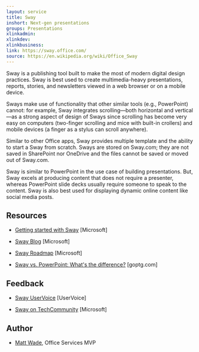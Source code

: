 ```yaml
---
layout: service
title: Sway
inshort: Next-gen presentations
groups: Presentations
xlinkadmin: 
xlinkdev:
xlinkbusiness: 
link: https://sway.office.com/
source: https://en.wikipedia.org/wiki/Office_Sway
---
```


Sway is a publishing tool built to make the most of modern digital design practices. Sway is best used to create multimedia-heavy presentations, reports, stories, and newsletters viewed in a web browser or on a mobile device.

Sways make use of functionality that other similar tools (e.g., PowerPoint) cannot: for example, Sway integrates scrolling—both horizontal and vertical—as a strong aspect of design of Sways since scrolling has become very easy on computers (two-finger scrolling and mice with built-in crollers) and mobile devices (a finger as a stylus can scroll anywhere).

Similar to other Office apps, Sway provides multiple template and the ability to start a Sway from scratch. Sways are stored on Sway.com; they are not saved in SharePoint nor OneDrive and the files cannot be saved or moved out of Sway.com.

Sway is similar to PowerPoint in the use case of building presentations. But, Sway excels at producing content that does not require a presenter, whereas PowerPoint slide decks usually require someone to speak to the content. Sway is also best used for displaying dynamic online content like social media posts.

Resources
---------

-   [Getting started with Sway](https://support.office.com/en-us/article/getting-started-with-sway-2076c468-63f4-4a89-ae5f-424796714a8a)
    \[Microsoft\]

-   [Sway Blog](https://www.google.com/url?q=https://blogs.office.com/en-us/sway/&sa=D&ust=1540147644283000&usg=AFQjCNFuexkBCmrvOzbI_DEDRp6MWZOCCg)
    \[Microsoft\]

-   [Sway Roadmap](https://www.google.com/url?q=https://products.office.com/en-us/business/office-365-roadmap?filters%3Dsway&sa=D&ust=1540147644283000&usg=AFQjCNHefLnIOGLF11zK8iYdLd3-F6iEDQ)
    \[Microsoft\]

-   [Sway vs. PowerPoint: What's the difference?](http://blog.goptg.com/sway-vs-powerpoint-whats-the-difference)
    \[goptg.com\]

Feedback
---------

-   [Sway UserVoice](https://www.google.com/url?q=https://sway.uservoice.com/forums/264674-sway&sa=D&ust=1540147644283000&usg=AFQjCNHKZkwmUZbFEweIy2IvQ-ZBVQ5Upw)
    \[UserVoice\]
    
-   [Sway on TechCommunity](https://www.google.com/url?q=https://techcommunity.microsoft.com/t5/Sway/ct-p/Sway&sa=D&ust=1540147644283000&usg=AFQjCNFdWuBZH1Rr1sYQnQ-lfZw7_dhDcQ)
    \[Microsoft\]
    
Author
---------

-   [Matt Wade](https://www.linkedin.com/in/thatmattwade/), Office Services MVP
